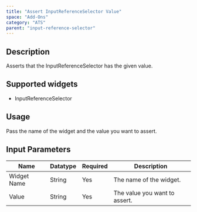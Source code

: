 ```yaml
---
title: "Assert InputReferenceSelector Value"
space: "Add-Ons"
category: "ATS"
parent: "input-reference-selector"
---
```

## Description
Asserts that the InputReferenceSelector has the given value.

## Supported widgets
 + InputReferenceSelector

## Usage
Pass the name of the widget and the value you want to assert.

## Input Parameters



Name | Datatype | Required | Description
---- | -------- | ------- |---------------
Widget Name | String | Yes | The name of the widget.
Value | String | Yes | The value you want to assert.
